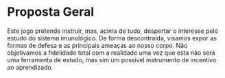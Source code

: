 # Proposta Geral

Este jogo pretende instruir, mas, acima de tudo, despertar o interesse pelo estudo do sistema imunológico. De forma descontraída, visamos expor as formas de defesa e as principais ameaças ao nosso corpo.
Não objetivamos a fidelidade total com a realidade uma vez que esta não será uma ferramenta de estudo, mas sim um possível instrumento de incentivo ao aprendizado.